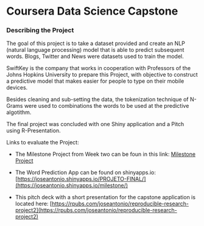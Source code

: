 # Coursera Data Science Capstone

### Describing the Project
The goal of this project is to take a dataset provided and create an NLP (natural language processing) model that is able to predict subsequent words. Blogs, Twitter and News were datasets used to train the model. 

SwiftKey is the company that works in cooperation with Professors of the Johns Hopkins University to prepare this Project, with objective to construct a predictive model that makes easier for people to type on their mobile devices.
 
Besides cleaning and sub-setting the data, the tokenization technique of N-Grams were used to combinations the words to be used at the predictive algotithm. 

The final project was concluded with one Shiny application and a Pitch using R-Presentation.

Links to evaluate the Project:

* The Milestone Project from Week two can be foun in this link:  [Milestone Project](http://rpubs.com/joseantonio/236625)

* The Word Prediction App can be found on shinyapps.io:
[https://joseantonio.shinyapps.io/PROJETO-FINAL/](https://joseantonio.shinyapps.io/milestone/)

* This pitch deck with a short presentation for the capstone application is located here: 
[https://rpubs.com/joseantonio/reproducible-research-project2](https://rpubs.com/joseantonio/reproducible-research-project2)

